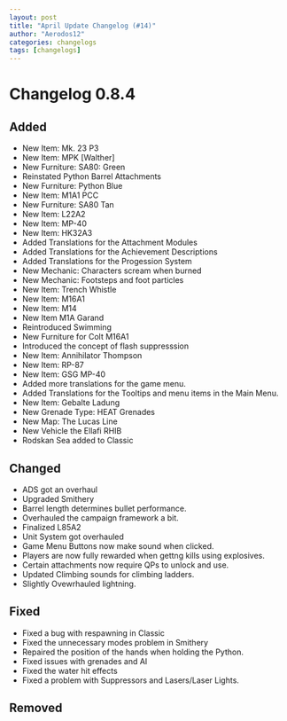 ```yaml
---
layout: post
title: "April Update Changelog (#14)"
author: "Aerodos12"
categories: changelogs
tags: [changelogs]
---
```


# Changelog 0.8.4

## Added
- New Item: Mk. 23 P3
- New Item: MPK [Walther]
- New Furniture: SA80: Green
- Reinstated Python Barrel Attachments
- New Furniture: Python Blue
- New Item: M1A1 PCC
- New Furniture: SA80 Tan
- New Item: L22A2
- New Item: MP-40
- New Item: HK32A3
- Added Translations for the Attachment Modules
- Added Translations for the Achievement Descriptions
- Added Translations for the Progession System
- New Mechanic: Characters scream when burned
- New Mechanic: Footsteps and foot particles
- New Item: Trench Whistle
- New Item: M16A1
- New Item: M14
- New Item M1A Garand
- Reintroduced Swimming
- New Furniture for Colt M16A1
- Introduced the concept of flash suppresssion
- New Item: Annihilator Thompson
- New Item: RP-87
- New Item: GSG MP-40
- Added more translations for the game menu.
- Added Translations for the Tooltips and menu items in the Main Menu.
- New Item: Gebalte Ladung
- New Grenade Type: HEAT Grenades
- New Map: The Lucas Line
- New Vehicle the Ellafi RHIB
- Rodskan Sea added to Classic

## Changed
- ADS got an overhaul
- Upgraded Smithery
- Barrel length determines bullet performance.
- Overhauled the campaign framework a bit.
- Finalized L85A2
- Unit System got overhauled
- Game Menu Buttons now make sound when clicked.
- Players are now fully rewarded when gettng kills using explosives.
- Certain attachments now require QPs to unlock and use.
- Updated Climbing sounds for climbing ladders.
- Slightly Ovewrhauled lightning.

## Fixed
- Fixed a bug with respawning in Classic
- Fixed the unnecessary modes problem in Smithery
- Repaired the position of the hands when holding the Python.
- Fixed issues with grenades and AI
- Fixed the water hit effects
- Fixed a problem with Suppressors and Lasers/Laser Lights.

## Removed

